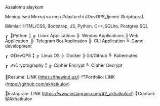 Assalomu alaykum 

Mening ismi Mexroj va men #dasturchi #DevOPS_Ijeneri #kriptograf.

Bilimlar: HTML/CSS, Bootstrap, JS, Python, C++,SQLite, Postgres SQL

┎  🐍Python
╏
╔  Linux Applications
╠  Windos Applications
╠  Web Application 
╠  Telegram Bot Application
╠  CLI Application
╚  Game development

┎  ⚙️DevOPS
╏
╔  Linux OS
╠  Docker
╠  Git/Github
╚  Kubernutes

┎  ✍️Cryptography
╏
╔  Cipher Encrypt
╚  Cipher Decrypt

📜Resume: LINK (https://thewind.uz/)
🗂Portfolio: LINK (https://github.com/akhatkulov)

📸Instagram: LINK (https://www.instagram.com/42_akhatkulov/)
💬Contact: @Akhatkulov
